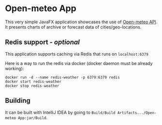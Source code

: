 # Open-meteo App

This very simple JavaFX application showcases the use of [Open-meteo API](https://open-meteo.com/en/docs).
It presents charts of archive or forecast data of cities/geo-locations.

## Redis support - *optional*

This application supports caching via Redis that runs on `localhost:6379`

Here is a way to run the redis via docker (docker daemon must be already working):
```
docker run -d --name redis-weather -p 6379:6379 redis
docker start redis-weather
docker stop redis-weather
```

## Building

It can be built with IntelliJ IDEA by going to `Build/Build Artifacts.../Open-meteo App:jar/Build`.

